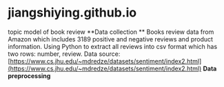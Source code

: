 # jiangshiying.github.io
topic model of book review 
**Data collection **
Books review data from Amazon which includes 3189 positive and negative reviews and product information.
Using Python to extract all reviews into csv format which has two rows: number, review.
Data source: [https://www.cs.jhu.edu/~mdredze/datasets/sentiment/index2.html](https://www.cs.jhu.edu/~mdredze/datasets/sentiment/index2.html)
**Data preprocessing**



